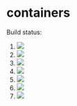 # containers

Build status:

1. [![](https://github.com/gait-nairn/contain/workflows/tests-fibonacci/badge.svg)](https://github.com/gait-nairn/contain/actions?query=workflow%3Atests-fibonacci)
1. [![](https://github.com/gait-nairn/contain/workflows/tests-range/badge.svg)](https://github.com/gait-nairn/contain/actions?query=workflow%3Atests-range)
1. [![](https://github.com/gait-nairn/contain/workflows/tests-unicode/badge.svg)](https://github.com/gait-nairn/contain/actions?query=workflow%3Atests-unicode)
1. [![](https://github.com/gait-nairn/contain/workflows/tests-BinaryTree/badge.svg)](https://github.com/gait-nairn/contain/actions?query=workflow%3Atests-BinaryTree)
1. [![](https://github.com/gait-nairn/contain/workflows/tests-BST/badge.svg)](https://github.com/gait-nairn/contain/actions?query=workflow%3Atests-BST)
1. [![](https://github.com/gait-nairn/contain/workflows/tests-AVLTree/badge.svg)](https://github.com/gait-nairn/conatin/actions?query=workflow%3Atests-AVLTree)
1. [![](https://github.com/gait-nairn/contain/workflows/tests-Heap/badge.svg)](https://github.com/gait-nairn/contain/actions?query=workflow%3Atests-Heap)
